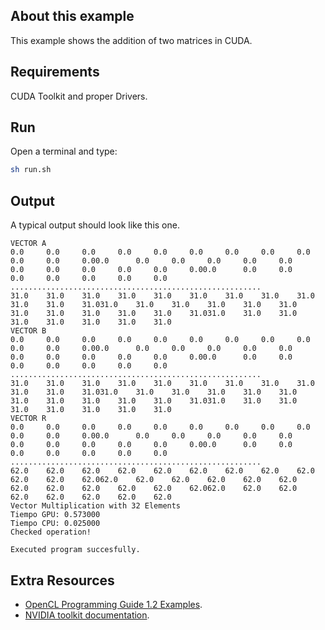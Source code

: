 ## About this example


This example shows the addition of two matrices in CUDA.

## Requirements

CUDA Toolkit and proper Drivers.

## Run

Open a terminal and type:

```bash
sh run.sh
```


## Output

A typical output should look like this one. 

```
VECTOR A
0.0     0.0     0.0     0.0     0.0     0.0     0.0     0.0     0.0     0.0     0.0     0.00.0      0.0     0.0     0.0     0.0     0.0     0.0     0.0     0.0     0.0     0.0     0.00.0      0.0     0.0     0.0     0.0     0.0     0.0     0.0
........................................................
31.0    31.0    31.0    31.0    31.0    31.0    31.0    31.0    31.0    31.0    31.0    31.031.0    31.0    31.0    31.0    31.0    31.0    31.0    31.0    31.0    31.0    31.0    31.031.0    31.0    31.0    31.0    31.0    31.0    31.0    31.0
VECTOR B
0.0     0.0     0.0     0.0     0.0     0.0     0.0     0.0     0.0     0.0     0.0     0.00.0      0.0     0.0     0.0     0.0     0.0     0.0     0.0     0.0     0.0     0.0     0.00.0      0.0     0.0     0.0     0.0     0.0     0.0     0.0
........................................................
31.0    31.0    31.0    31.0    31.0    31.0    31.0    31.0    31.0    31.0    31.0    31.031.0    31.0    31.0    31.0    31.0    31.0    31.0    31.0    31.0    31.0    31.0    31.031.0    31.0    31.0    31.0    31.0    31.0    31.0    31.0
VECTOR R
0.0     0.0     0.0     0.0     0.0     0.0     0.0     0.0     0.0     0.0     0.0     0.00.0      0.0     0.0     0.0     0.0     0.0     0.0     0.0     0.0     0.0     0.0     0.00.0      0.0     0.0     0.0     0.0     0.0     0.0     0.0
........................................................
62.0    62.0    62.0    62.0    62.0    62.0    62.0    62.0    62.0    62.0    62.0    62.062.0    62.0    62.0    62.0    62.0    62.0    62.0    62.0    62.0    62.0    62.0    62.062.0    62.0    62.0    62.0    62.0    62.0    62.0    62.0
Vector Multiplication with 32 Elements
Tiempo GPU: 0.573000
Tiempo CPU: 0.025000
Checked operation!

Executed program succesfully.

```

## Extra Resources

 * [OpenCL Programming Guide 1.2 Examples](https://github.com/bgaster/opencl-book-samples).
 * [NVIDIA toolkit documentation](https://developer.nvidia.com/cuda-toolkit).



